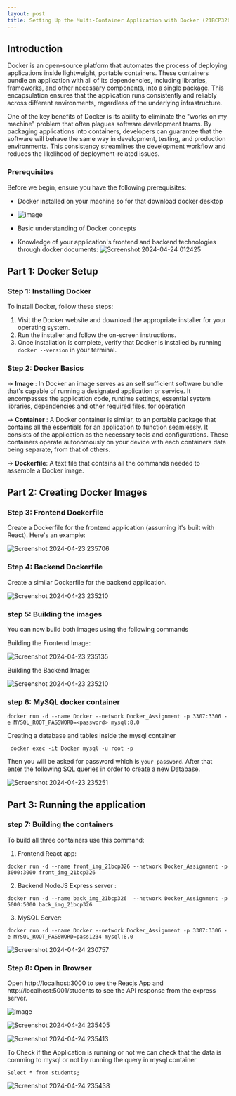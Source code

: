 ```yaml
---
layout: post
title: Setting Up the Multi-Container Application with Docker (21BCP326)
---
```



## Introduction
Docker is an open-source platform that automates the process of deploying applications inside lightweight, portable containers. These containers bundle an application with all of its dependencies, including libraries, frameworks, and other necessary components, into a single package. This encapsulation ensures that the application runs consistently and reliably across different environments, regardless of the underlying infrastructure.

One of the key benefits of Docker is its ability to eliminate the "works on my machine" problem that often plagues software development teams. By packaging applications into containers, developers can guarantee that the software will behave the same way in development, testing, and production environments. This consistency streamlines the development workflow and reduces the likelihood of deployment-related issues.

### Prerequisites
Before we begin, ensure you have the following prerequisites:
- Docker installed on your machine so for that download docker desktop
- ![image](https://github.com/Aaryan33/aaryan33.github.io/assets/97274994/b9fb5247-b4af-4291-b4ca-81b59456071b
)

- Basic understanding of Docker concepts 
- Knowledge of your application's frontend and backend technologies through docker documents: 
![Screenshot 2024-04-24 012425](https://github.com/Aaryan33/aaryan33.github.io/assets/97274994/01bb8642-82f8-4982-b470-fdf555026c6b
)



## Part 1: Docker Setup
### Step 1: Installing Docker
To install Docker, follow these steps:
1. Visit the Docker website and download the appropriate installer for your operating system.
2. Run the installer and follow the on-screen instructions.
3. Once installation is complete, verify that Docker is installed by running `docker --version` in your terminal.

### Step 2: Docker Basics

-> **Image** : In Docker an image serves as an self sufficient software bundle that's capable of running a designated application or service. It encompasses the application code, runtime settings, essential system libraries, dependencies and other required files, for operation

-> **Container**  :  A Docker container is similar, to an portable package that contains all the essentials for an application to function seamlessly. It consists of the application as the necessary tools and configurations. These containers operate autonomously on your device with each containers data being separate, from that of others.

-> **Dockerfile**: A text file that contains all the commands needed to assemble a Docker image.

## Part 2: Creating Docker Images
### Step 3: Frontend Dockerfile
Create a Dockerfile for the frontend application (assuming it's built with React). Here's an example:
  
![Screenshot 2024-04-23 235706](https://github.com/Aaryan33/aaryan33.github.io/assets/97274994/7fb6f66a-8020-4124-b08e-296d60d125b5
)



### Step 4: Backend Dockerfile
Create a similar Dockerfile for the backend application.

![Screenshot 2024-04-23 235210](https://github.com/Aaryan33/aaryan33.github.io/assets/97274994/a1a76c97-9c32-416d-9772-a73a73005f2b
)




### step 5: Building the images

You can now build both images using the following commands

Building the Frontend Image:

![Screenshot 2024-04-23 235135](https://github.com/Aaryan33/aaryan33.github.io/assets/97274994/ad9d1b55-9f32-45f4-b377-3b2d52f35fe0
)


Building the Backend Image:

![Screenshot 2024-04-23 235210](https://github.com/Aaryan33/aaryan33.github.io/assets/97274994/9b9f6949-b328-4c66-9a35-5fd0acd007e8)



### step 6: MySQL docker  container

```
docker run -d --name Docker --network Docker_Assignment -p 3307:3306 -e MYSQL_ROOT_PASSWORD=<password> mysql:8.0
```

Creating a database and tables inside the mysql container 

```
 docker exec -it Docker mysql -u root -p
 ```
 Then you will be asked for password which is  `your_password`. 
 After that enter the following SQL queries in order to create a new Database.

![Screenshot 2024-04-23 235251](https://github.com/Aaryan33/aaryan33.github.io/assets/97274994/fb874137-577e-4306-a02d-3cf70f9bfda7
)



## Part 3:  Running the application 
### step 7: Building the containers 
To build all three containers use this command:

1. Frontend  React app:
```
docker run -d --name front_img_21bcp326 --network Docker_Assignment -p 3000:3000 front_img_21bcp326
```

2. Backend NodeJS Express server :
```
docker run -d --name back_img_21bcp326  --network Docker_Assignment -p 5000:5000 back_img_21bcp326 
```
3. MySQL Server:
```
docker run -d --name Docker --network Docker_Assignment -p 3307:3306 -e MYSQL_ROOT_PASSWORD=pass1234 mysql:8.0
```
![Screenshot 2024-04-24 230757](https://github.com/Aaryan33/aaryan33.github.io/assets/97274994/9754d61f-10ea-4a4c-b6d3-26d490f8736f
)


### Step 8: Open in Browser
Open http://localhost:3000 to see the Reacjs App and http://localhost:5001/students to see the API response from the express server.

![image](https://github.com/Aaryan33/aaryan33.github.io/assets/97274994/8eb8bda0-57b6-47fd-853f-d8ffcc3e52b5
)


![Screenshot 2024-04-24 235405](https://github.com/Aaryan33/aaryan33.github.io/assets/97274994/8bf53eb8-71d5-44e4-a648-6a8ac8af4ce8
)

![Screenshot 2024-04-24 235413](https://github.com/Aaryan33/aaryan33.github.io/assets/97274994/5f2cc062-69bf-4135-a01f-982d66f28bd2
)



To Check if the Application is running or not we can check that the data is comming to mysql or not by running the query in mysql container 

```
Select * from students;
```

![Screenshot 2024-04-24 235438](https://github.com/Aaryan33/aaryan33.github.io/assets/97274994/116ee0b0-1105-44eb-b1a1-5d48a431856a
)
